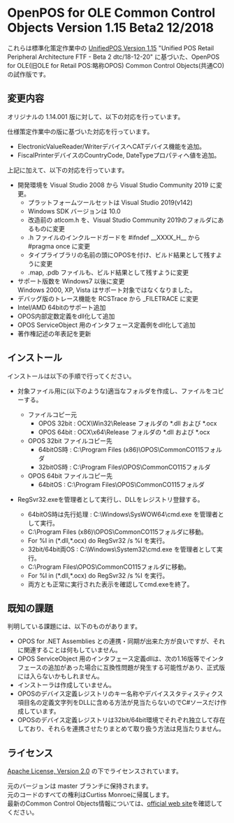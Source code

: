 ﻿# OpenPOS for OLE Common Control Objects Version 1.15 Beta2 12/2018  
これらは標準化策定作業中の [UnifiedPOS Version 1.15][upos115] "Unified POS Retail Peripheral Architecture FTF - Beta 2  dtc/18-12-20" に基づいた、OpenPOS for OLE(旧OLE for Retail POS:略称OPOS) Common Control Objects(共通CO) の試作版です。  

## 変更内容  
オリジナルの 1.14.001 版に対して、以下の対応を行っています。  

仕様策定作業中の版に基づいた対応を行っています。  

- ElectronicValueReader/WriterデバイスへCATデバイス機能を追加。  
- FiscalPrinterデバイスのCountryCode, DateTypeプロパティへ値を追加。  

上記に加えて、以下の対応を行っています。  


- 開発環境を Visual Studio 2008 から Visual Studio Community 2019 に変更。  
  - プラットフォームツールセットは Visual Studio 2019(v142)  
  - Windows SDK バージョンは 10.0  
  - 改造前の atlcom.h を、Visual Studio Community 2019のフォルダにあるものに変更  
  - .h ファイルのインクルードガードを #ifndef \_\_XXXX\_H\_\_ から #pragma once に変更  
  - タイプライブラリの名前の頭にOPOSを付け、ビルド結果として残すように変更  
  - .map, .pdb ファイルも、ビルド結果として残すように変更  
- サポート版数を Windows7 以後に変更  
  Windows 2000, XP, Vista はサポート対象ではなくなりました。  
- デバッグ版のトレース機能を RCSTrace から \_FILETRACE に変更  
- Intel/AMD 64bitのサポート追加  
- OPOS内部定数定義をdll化して追加  
- OPOS ServiceObject 用のインタフェース定義例をdll化して追加  
- 著作権記述の年表記を更新  


## インストール  
インストールは以下の手順で行ってください。  


- 対象ファイル用に(以下のような)適当なフォルダを作成し、ファイルをコピーする。  
  - ファイルコピー元  
    - OPOS 32bit : OCX\\Win32\\Release フォルダの \*.dll および \*.ocx  
    - OPOS 64bit : OCX\\x64\\Release フォルダの \*.dll および \*.ocx  
  - OPOS 32bit ファイルコピー先  
    - 64bitOS時 : C:\\Program Files (x86)\\OPOS\\CommonCO115フォルダ  
    - 32bitOS時 : C:\\Program Files\\OPOS\\CommonCO115フォルダ  
  - OPOS 64bit ファイルコピー先  
    - 64bitOS : C:\\Program Files\\OPOS\\CommonCO115フォルダ  


- RegSvr32.exeを管理者として実行し、DLLをレジストリ登録する。  
  - 64bitOS時は先行処理 : C:\\Windows\\SysWOW64\\cmd.exe を管理者として実行。  
  - C:\\Program Files (x86)\\OPOS\\CommonCO115フォルダに移動。  
  - For %I in (\*.dll,\*.ocx) do RegSvr32 /s %I を実行。  
  - 32bit/64bit両OS : C:\\Windows\\System32\\cmd.exe を管理者として実行。  
  - C:\\Program Files\\OPOS\\CommonCO115フォルダに移動。  
  - For %I in (\*.dll,\*.ocx) do RegSvr32 /s %I を実行。  
  - 両方とも正常に実行された表示を確認してcmd.exeを終了。  


## 既知の課題  
判明している課題には、以下のものがあります。

- OPOS for .NET Assemblies との連携・同期が出来た方が良いですが、それに関連することは何もしていません。  
- OPOS ServiceObject 用のインタフェース定義dllは、次の1.16版等でインタフェースの追加があった場合に互換性問題が発生する可能性があり、正式版には入らないかもしれません。  
- インストーラは作成していません。
- OPOSのデバイス定義レジストリのキー名称やデバイススタティスティクス項目名の定義文字列をDLLに含める方法が見当たらないのでC#ソースだけ作成しています。  
- OPOSのデバイス定義レジストリは32bit/64bit環境でそれぞれ独立して存在しており、それらを連携させたりまとめて取り扱う方法は見当たりません。  


## ライセンス  
[Apache License, Version 2.0](./LICENSE-2.0.txt) の下でライセンスされています。

元のバージョンは master ブランチに保持されます。  
元のコードのすべての権利はCurtiss Monroeに帰属します。  
最新のCommon Control Objects情報については、[official web site][opos]を確認してください。

[upos115]: https://www.omg.org/spec/UPOS/1.15/Beta2/PDF
[opos]: http://monroecs.com/oposccos.htm
